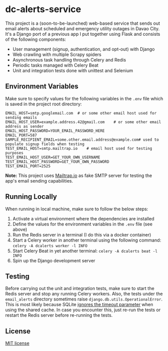 # dc-alerts-service
This project is a (soon-to-be-launched) web-based service that sends out email alerts about scheduled and emergency utility outages in Davao City. It's a Django port of a previous app I put together using Flask and consists of the following components:

* User management (signup, authentication, and opt-out) with Django
* Web crawling with multiple Scrapy spiders
* Asynchronous task handling through Celery and Redis
* Periodic tasks managed with Celery Beat
* Unit and integration tests done with unittest and Selenium

## Environment Variables
Make sure to specify values for the following variables in the `.env` file which is saved in the project root directory:

```
EMAIL_HOST=smtp.googlemail.com  # or some other email host used for sending emails
EMAIL_HOST_USER=example.address.42@gmail.com    # or some other email address as sender
EMAIL_HOST_PASSWORD=YOUR_EMAIL_PASSWORD_HERE
EMAIL_PORT=587
SAMPLE_RECIPIENT_EMAIL=some.other.email.address@example.com# used to populate signup fields when testing
TEST_EMAIL_HOST=smtp.mailtrap.io    # email host used for testing purposes
TEST_EMAIL_HOST_USER=GET_YOUR_OWN_USERNAME
TEST_EMAIL_HOST_PASSWORD=GET_YOUR_OWN_PASSWORD
TEST_EMAIL_PORT=2525
```

**Note:** This project uses [Mailtrap.io](https://mailtrap.io/) as fake SMTP server for testing the app's email sending capabilities.

## Running Locally
When running in local machine, make sure to follow the below steps:

1. Activate a virtual environment where the dependencies are installed
2. Define the values for the environment variables in the `.env` file (see above)
3. Run the Redis server in a terminal (I do this via a docker container)
4. Start a Celery worker in another terminal using the following command: `celery -A dcalerts worker -l INFO`
5. Start Celery Beat in yet another terminal: `celery -A dcalerts beat -l INFO`
6. Spin up the Django development server

## Testing
Before carrying out the unit and integration tests, make sure to start the Redis server and stop any running Celery workers.
Also, the tests under the `email_alerts` directory sometimes raise `django.db.utils.OperationalError`. This is most likely because SQLite [ignores the timeout parameter](https://stackoverflow.com/questions/46831783/django-sqlite3-timeout-has-no-effect) when using the shared cache. In case you encounter this, just re-run the tests or restart the Redis server before re-running the tests.

## License
[MIT license](https://opensource.org/licenses/MIT)